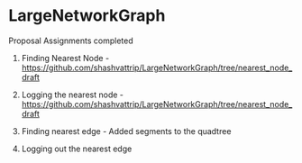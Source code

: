# LargeNetworkGraph
Proposal Assignments completed
1. Finding Nearest Node - 
https://github.com/shashvattrip/LargeNetworkGraph/tree/nearest_node_draft

2. Logging the nearest node - 
https://github.com/shashvattrip/LargeNetworkGraph/tree/nearest_node_draft

3. Finding nearest edge - Added segments to the quadtree

4. Logging out the nearest edge
